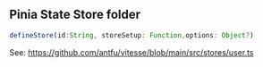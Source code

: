 ## Pinia State Store folder

```ts
defineStore(id:String, storeSetup: Function,options: Object?)
```

See: https://github.com/antfu/vitesse/blob/main/src/stores/user.ts
